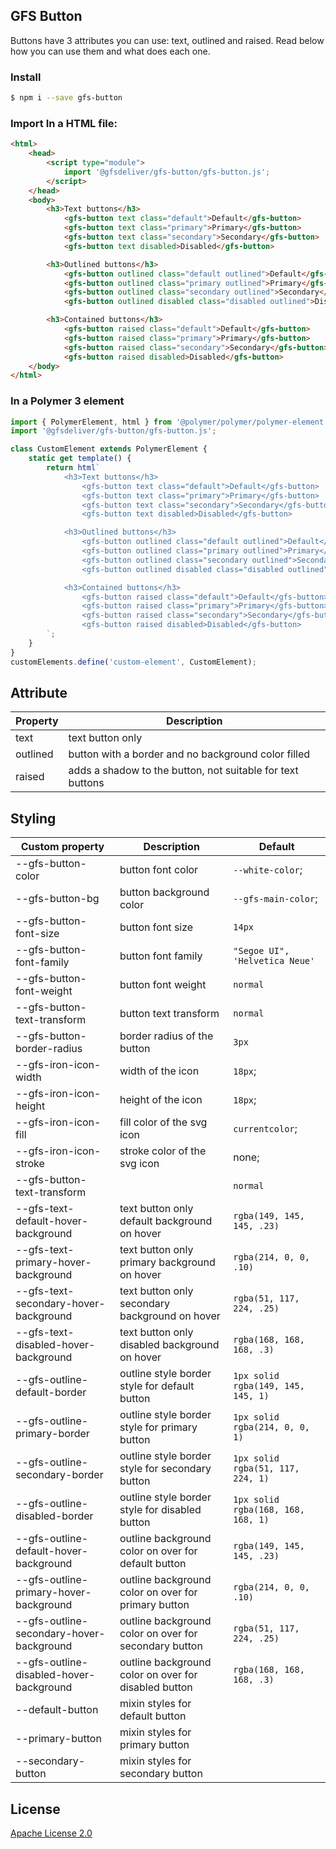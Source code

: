 ## GFS Button
Buttons have 3 attributes you can use: text, outlined and raised. Read below how you can use them and what does each one.


### Install

```bash
$ npm i --save gfs-button
```

### Import In a HTML file:

```html
<html>
    <head>
        <script type="module">
            import '@gfsdeliver/gfs-button/gfs-button.js';
        </script>
    </head>
    <body>
        <h3>Text buttons</h3>
            <gfs-button text class="default">Default</gfs-button>
            <gfs-button text class="primary">Primary</gfs-button>
            <gfs-button text class="secondary">Secondary</gfs-button>
            <gfs-button text disabled>Disabled</gfs-button>

        <h3>Outlined buttons</h3>
            <gfs-button outlined class="default outlined">Default</gfs-button>
            <gfs-button outlined class="primary outlined">Primary</gfs-button>
            <gfs-button outlined class="secondary outlined">Secondary</gfs-button>
            <gfs-button outlined disabled class="disabled outlined">Disabled</gfs-button>

        <h3>Contained buttons</h3>
            <gfs-button raised class="default">Default</gfs-button>
            <gfs-button raised class="primary">Primary</gfs-button>
            <gfs-button raised class="secondary">Secondary</gfs-button>
            <gfs-button raised disabled>Disabled</gfs-button>
    </body>
</html>
```

### In a Polymer 3 element
```js
import { PolymerElement, html } from '@polymer/polymer/polymer-element.js';
import '@gfsdeliver/gfs-button/gfs-button.js';

class CustomElement extends PolymerElement {
    static get template() {
        return html`
            <h3>Text buttons</h3>
                <gfs-button text class="default">Default</gfs-button>
                <gfs-button text class="primary">Primary</gfs-button>
                <gfs-button text class="secondary">Secondary</gfs-button>
                <gfs-button text disabled>Disabled</gfs-button>

            <h3>Outlined buttons</h3>
                <gfs-button outlined class="default outlined">Default</gfs-button>
                <gfs-button outlined class="primary outlined">Primary</gfs-button>
                <gfs-button outlined class="secondary outlined">Secondary</gfs-button>
                <gfs-button outlined disabled class="disabled outlined">Disabled</gfs-button>

            <h3>Contained buttons</h3>
                <gfs-button raised class="default">Default</gfs-button>
                <gfs-button raised class="primary">Primary</gfs-button>
                <gfs-button raised class="secondary">Secondary</gfs-button>
                <gfs-button raised disabled>Disabled</gfs-button>
        `;
    }
}
customElements.define('custom-element', CustomElement);
```


## Attribute
Property | Description
---------|-------------
text | text button only
outlined | button with a border and no background color filled
raised | adds a shadow to the button, not suitable for text buttons

## Styling

Custom property | Description | Default
----------------|-------------|----------
--gfs-button-color | button font color | `--white-color`;
--gfs-button-bg | button background color | `--gfs-main-color`;
--gfs-button-font-size | button font size | `14px`
--gfs-button-font-family | button font family | `"Segoe UI", 'Helvetica Neue'`
--gfs-button-font-weight | button font weight | `normal`
--gfs-button-text-transform | button text transform | `normal`
--gfs-button-border-radius | border radius of the button | `3px`
--gfs-iron-icon-width | width of the icon | `18px`;
--gfs-iron-icon-height | height of the icon | `18px`;
--gfs-iron-icon-fill | fill color of the svg icon | `currentcolor`;
--gfs-iron-icon-stroke | stroke color of the svg icon |  none;
--gfs-button-text-transform |  | `normal`
--gfs-text-default-hover-background | text button only default background on hover | `rgba(149, 145, 145, .23)`
--gfs-text-primary-hover-background | text button only primary background on hover | `rgba(214, 0, 0, .10)`
--gfs-text-secondary-hover-background | text button only secondary background on hover | `rgba(51, 117, 224, .25)`
--gfs-text-disabled-hover-background | text button only disabled background on hover | `rgba(168, 168, 168, .3)`
--gfs-outline-default-border | outline style border style for default button | `1px solid rgba(149, 145, 145, 1)`
--gfs-outline-primary-border | outline style border style for primary button | `1px solid rgba(214, 0, 0, 1)`
--gfs-outline-secondary-border | outline style border style for secondary button | `1px solid rgba(51, 117, 224, 1)`
--gfs-outline-disabled-border | outline style border style for disabled button | `1px solid rgba(168, 168, 168, 1)`
--gfs-outline-default-hover-background | outline background color on over for default button | `rgba(149, 145, 145, .23)`
--gfs-outline-primary-hover-background | outline background color on over for primary button | `rgba(214, 0, 0, .10)`
--gfs-outline-secondary-hover-background | outline background color on over for secondary button | `rgba(51, 117, 224, .25)`
--gfs-outline-disabled-hover-background | outline background color on over for disabled button | `rgba(168, 168, 168, .3)`
--default-button | mixin styles for default button |
--primary-button | mixin styles for primary button |
--secondary-button | mixin styles for secondary button |


## License

[Apache License 2.0](https://www.apache.org/licenses/LICENSE-2.0.html)